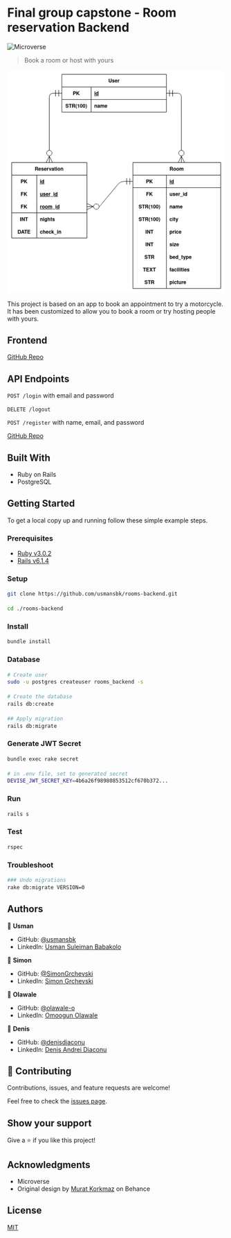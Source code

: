 # Final group capstone - Room reservation Backend

![Microverse](https://img.shields.io/badge/Microverse-blueviolet)

> Book a room or host with yours

![screenshot](./erd.png)

This project is based on an app to book an appointment to try a motorcycle. It has been customized to allow you to book a room or try hosting people with yours.

## Frontend

[GitHub Repo](https://github.com/usmansbk/rooms-frontend)

## API Endpoints

`POST /login` with email and password

`DELETE /logout`

`POST /register` with name, email, and password

[GitHub Repo](https://github.com/usmansbk/rooms_frontend)

## Built With

- Ruby on Rails
- PostgreSQL

## Getting Started

To get a local copy up and running follow these simple example steps.

### Prerequisites

- [Ruby v3.0.2](https://www.ruby-lang.org/en/)
- [Rails v6.1.4](https://gorails.com/)

### Setup

```sh
git clone https://github.com/usmansbk/rooms-backend.git

cd ./rooms-backend
```

### Install

```sh
bundle install
```

### Database

```sh
# Create user
sudo -u postgres createuser rooms_backend -s

# Create the database
rails db:create

## Apply migration
rails db:migrate
```

### Generate JWT Secret

```sh
bundle exec rake secret

# in .env file, set to generated secret
DEVISE_JWT_SECRET_KEY=4b6a26f98980853512cf670b372...
```

### Run

```sh
rails s
```

### Test

```sh
rspec
```

### Troubleshoot

```sh
### Undo migrations
rake db:migrate VERSION=0
```

## Authors

👤 **Usman**

- GitHub: [@usmansbk](https://github.com/usmansbk)
- LinkedIn: [Usman Suleiman Babakolo](https://linkedin.com/in/usmansbk)

👤 **Simon**

- GitHub: [@SimonGrchevski](https://github.com/SimonGrchevski)
- LinkedIn: [Simon Grchevski](https://www.linkedin.com/in/simon-grchevski-682935209/)

👤 **Olawale**

- GitHub: [@olawale-o](https://github.com/olawale-o)
- LinkedIn: [Omoogun Olawale](https://linkedin.com/in/olawaleomoogun)

👤 **Denis**

- GitHub: [@denisdiaconu](https://github.com/denisdiaconu)
- LinkedIn: [Denis Andrei Diaconu](https://www.linkedin.com/in/denis-diaconu-1394091b7/)

## 🤝 Contributing

Contributions, issues, and feature requests are welcome!

Feel free to check the [issues page](../../issues/).

## Show your support

Give a ⭐️ if you like this project!

## Acknowledgments

- Microverse
- Original design by [Murat Korkmaz](https://www.behance.net/muratk) on Behance

## License

[MIT](./LICENSE)
